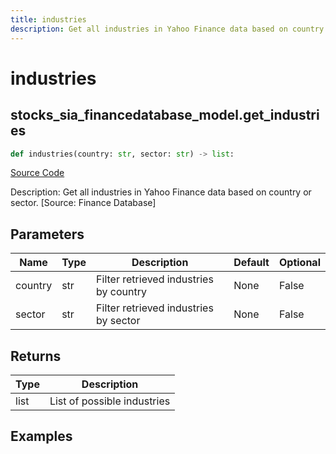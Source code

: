 ```yaml
---
title: industries
description: Get all industries in Yahoo Finance data based on country or sector. [Source: Finance Database]
---
```

# industries

## stocks_sia_financedatabase_model.get_industries

```python
def industries(country: str, sector: str) -> list:
```
[Source Code](https://github.com/OpenBB-finance/OpenBBTerminal/tree/main/openbb_terminal/stocks/sector_industry_analysis/financedatabase_model.py#L68)

Description: Get all industries in Yahoo Finance data based on country or sector. [Source: Finance Database]

## Parameters

| Name | Type | Description | Default | Optional |
| ---- | ---- | ----------- | ------- | -------- |
| country | str | Filter retrieved industries by country | None | False |
| sector | str | Filter retrieved industries by sector | None | False |

## Returns

| Type | Description |
| ---- | ----------- |
| list | List of possible industries |

## Examples

